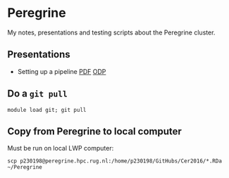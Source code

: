 # Peregrine

My notes, presentations and testing scripts about the Peregrine cluster.

## Presentations

 * Setting up a pipeline [PDF](setting_up_a_pipeline.pdf) [ODP](setting_up_a_pipeline.odp)

## Do a `git pull`

```
module load git; git pull
```

## Copy from Peregrine to local computer

Must be run on local LWP computer:

```
scp p230198@peregrine.hpc.rug.nl:/home/p230198/GitHubs/Cer2016/*.RDa ~/Peregrine
```


